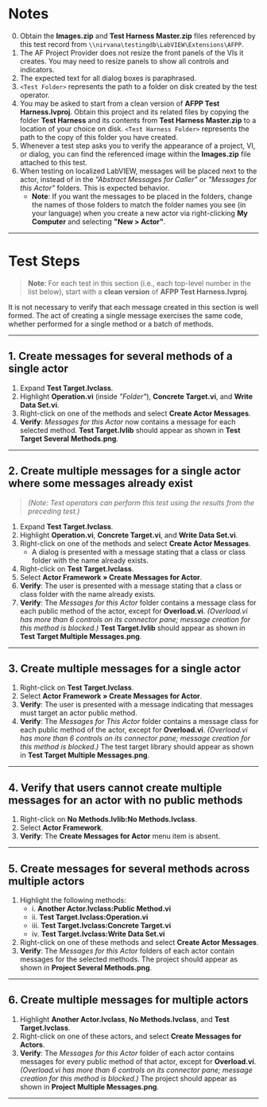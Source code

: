 # Notes

0. Obtain the **Images.zip** and **Test Harness Master.zip** files referenced by this test record from `\\nirvana\testingdb\LabVIEW\Extensions\AFPP`.  
1. The AF Project Provider does not resize the front panels of the VIs it creates. You may need to resize panels to show all controls and indicators.  
2. The expected text for all dialog boxes is paraphrased.  
3. `<Test Folder>` represents the path to a folder on disk created by the test operator.  
4. You may be asked to start from a clean version of **AFPP Test Harness.lvproj**. Obtain this project and its related files by copying the folder **Test Harness** and its contents from **Test Harness Master.zip** to a location of your choice on disk. `<Test Harness Folder>` represents the path to the copy of this folder you have created.  
5. Whenever a test step asks you to verify the appearance of a project, VI, or dialog, you can find the referenced image within the **Images.zip** file attached to this test.  
6. When testing on localized LabVIEW, messages will be placed next to the actor, instead of in the *"Abstract Messages for Caller"* or *"Messages for this Actor"* folders. This is expected behavior.  
   - **Note**: If you want the messages to be placed in the folders, change the names of those folders to match the folder names you see (in your language) when you create a new actor via right-clicking **My Computer** and selecting **"New > Actor"**.

---

# Test Steps

> **Note**: For each test in this section (i.e., each top-level number in the list below), start with a **clean version** of **AFPP Test Harness.lvproj**.

It is not necessary to verify that each message created in this section is well formed. The act of creating a single message exercises the same code, whether performed for a single method or a batch of methods.

---

## 1. Create messages for several methods of a single actor

1. Expand **Test Target.lvclass**.  
2. Highlight **Operation.vi** (inside *"Folder"*), **Concrete Target.vi**, and **Write Data Set.vi**.  
3. Right-click on one of the methods and select **Create Actor Messages**.  
4. **Verify**: *Messages for this Actor* now contains a message for each selected method. **Test Target.lvlib** should appear as shown in **Test Target Several Methods.png**.

---

## 2. Create multiple messages for a single actor where some messages already exist

> *(Note: Test operators can perform this test using the results from the preceding test.)*

1. Expand **Test Target.lvclass**.  
2. Highlight **Operation.vi**, **Concrete Target.vi**, and **Write Data Set.vi**.  
3. Right-click on one of the methods and select **Create Actor Messages**.  
   - A dialog is presented with a message stating that a class or class folder with the name already exists.  
4. Right-click on **Test Target.lvclass**.  
5. Select **Actor Framework » Create Messages for Actor**.  
6. **Verify**: The user is presented with a message stating that a class or class folder with the name already exists.  
7. **Verify**: The *Messages for this Actor* folder contains a message class for each public method of the actor, except for **Overload.vi**. *(Overload.vi has more than 6 controls on its connector pane; message creation for this method is blocked.)* **Test Target.lvlib** should appear as shown in **Test Target Multiple Messages.png**.

---

## 3. Create multiple messages for a single actor

1. Right-click on **Test Target.lvclass**.  
2. Select **Actor Framework » Create Messages for Actor**.  
3. **Verify**: The user is presented with a message indicating that messages must target an actor public method.  
4. **Verify**: The *Messages for This Actor* folder contains a message class for each public method of the actor, except for **Overload.vi**. *(Overload.vi has more than 6 controls on its connector pane; message creation for this method is blocked.)* The test target library should appear as shown in **Test Target Multiple Messages.png**.

---

## 4. Verify that users cannot create multiple messages for an actor with no public methods

1. Right-click on **No Methods.lvlib:No Methods.lvclass**.  
2. Select **Actor Framework**.  
3. **Verify**: The **Create Messages for Actor** menu item is absent.

---

## 5. Create messages for several methods across multiple actors

1. Highlight the following methods:  
   - i. **Another Actor.lvclass:Public Method.vi**  
   - ii. **Test Target.lvclass:Operation.vi**  
   - iii. **Test Target.lvclass:Concrete Target.vi**  
   - iv. **Test Target.lvclass:Write Data Set.vi**  
2. Right-click on one of these methods and select **Create Actor Messages**.  
3. **Verify**: The *Messages for this Actor* folders of each actor contain messages for the selected methods. The project should appear as shown in **Project Several Methods.png**.

---

## 6. Create multiple messages for multiple actors

1. Highlight **Another Actor.lvclass**, **No Methods.lvclass**, and **Test Target.lvclass**.  
2. Right-click on one of these actors, and select **Create Messages for Actors**.  
3. **Verify**: The *Messages for this Actor* folder of each actor contains messages for every public method of that actor, except for **Overload.vi**. *(Overload.vi has more than 6 controls on its connector pane; message creation for this method is blocked.)* The project should appear as shown in **Project Multiple Messages.png**.

---
